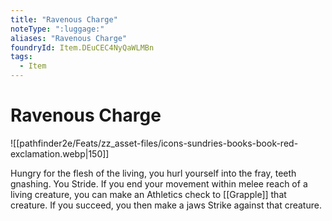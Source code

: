```yaml
---
title: "Ravenous Charge"
noteType: ":luggage:"
aliases: "Ravenous Charge"
foundryId: Item.DEuCEC4NyQaWLMBn
tags:
  - Item
---
```


# Ravenous Charge
![[pathfinder2e/Feats/zz_asset-files/icons-sundries-books-book-red-exclamation.webp|150]]

Hungry for the flesh of the living, you hurl yourself into the fray, teeth gnashing. You Stride. If you end your movement within melee reach of a living creature, you can make an Athletics check to [[Grapple]] that creature. If you succeed, you then make a jaws Strike against that creature.

